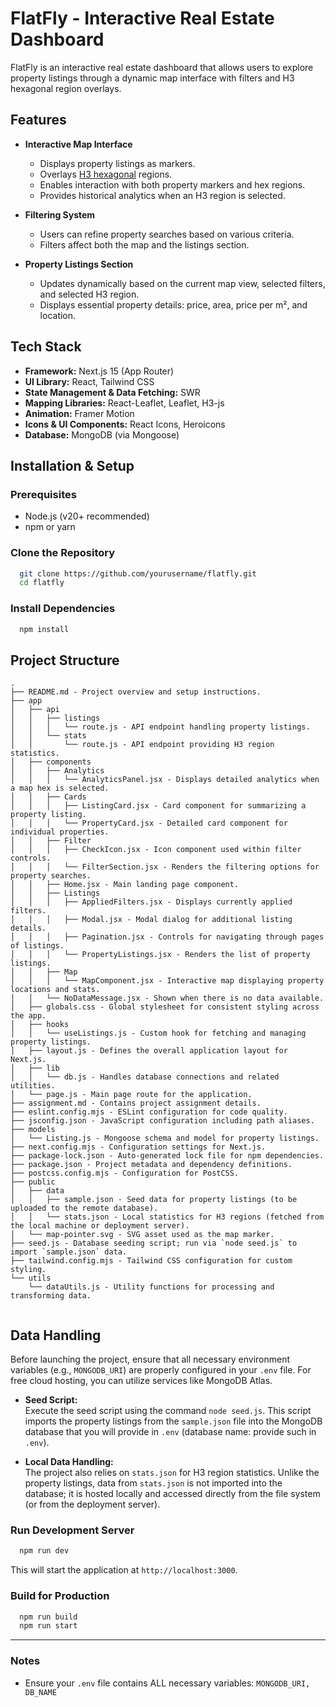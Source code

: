 # FlatFly - Interactive Real Estate Dashboard

FlatFly is an interactive real estate dashboard that allows users to explore property listings through a dynamic map interface with filters and H3 hexagonal region overlays.

## Features

- **Interactive Map Interface**
    - Displays property listings as markers.
    - Overlays [H3 hexagonal](https://h3geo.org/) regions.
    - Enables interaction with both property markers and hex regions.
    - Provides historical analytics when an H3 region is selected.

- **Filtering System**
    - Users can refine property searches based on various criteria.
    - Filters affect both the map and the listings section.

- **Property Listings Section**
    - Updates dynamically based on the current map view, selected filters, and selected H3 region.
    - Displays essential property details: price, area, price per m², and location.

## Tech Stack

- **Framework:** Next.js 15 (App Router)
- **UI Library:** React, Tailwind CSS
- **State Management & Data Fetching:** SWR
- **Mapping Libraries:** React-Leaflet, Leaflet, H3-js
- **Animation:** Framer Motion
- **Icons & UI Components:** React Icons, Heroicons
- **Database:** MongoDB (via Mongoose)

## Installation & Setup

### Prerequisites
- Node.js (v20+ recommended)
- npm or yarn

### Clone the Repository
```bash
  git clone https://github.com/yourusername/flatfly.git
  cd flatfly
```

### Install Dependencies
```bash
  npm install
```

## Project Structure
```
.
├── README.md - Project overview and setup instructions.
├── app
│   ├── api
│   │   ├── listings
│   │   │   └── route.js - API endpoint handling property listings.
│   │   └── stats
│   │       └── route.js - API endpoint providing H3 region statistics.
│   ├── components
│   │   ├── Analytics
│   │   │   └── AnalyticsPanel.jsx - Displays detailed analytics when a map hex is selected.
│   │   ├── Cards
│   │   │   ├── ListingCard.jsx - Card component for summarizing a property listing.
│   │   │   └── PropertyCard.jsx - Detailed card component for individual properties.
│   │   ├── Filter
│   │   │   ├── CheckIcon.jsx - Icon component used within filter controls.
│   │   │   └── FilterSection.jsx - Renders the filtering options for property searches.
│   │   ├── Home.jsx - Main landing page component.
│   │   ├── Listings
│   │   │   ├── AppliedFilters.jsx - Displays currently applied filters.
│   │   │   ├── Modal.jsx - Modal dialog for additional listing details.
│   │   │   ├── Pagination.jsx - Controls for navigating through pages of listings.
│   │   │   └── PropertyListings.jsx - Renders the list of property listings.
│   │   ├── Map
│   │   │   └── MapComponent.jsx - Interactive map displaying property locations and stats.
│   │   └── NoDataMessage.jsx - Shown when there is no data available.
│   ├── globals.css - Global stylesheet for consistent styling across the app.
│   ├── hooks
│   │   └── useListings.js - Custom hook for fetching and managing property listings.
│   ├── layout.js - Defines the overall application layout for Next.js.
│   ├── lib
│   │   └── db.js - Handles database connections and related utilities.
│   └── page.js - Main page route for the application.
├── assignment.md - Contains project assignment details.
├── eslint.config.mjs - ESLint configuration for code quality.
├── jsconfig.json - JavaScript configuration including path aliases.
├── models
│   └── Listing.js - Mongoose schema and model for property listings.
├── next.config.mjs - Configuration settings for Next.js.
├── package-lock.json - Auto-generated lock file for npm dependencies.
├── package.json - Project metadata and dependency definitions.
├── postcss.config.mjs - Configuration for PostCSS.
├── public
│   ├── data
│   │   ├── sample.json - Seed data for property listings (to be uploaded to the remote database).
│   │   └── stats.json - Local statistics for H3 regions (fetched from the local machine or deployment server).
│   └── map-pointer.svg - SVG asset used as the map marker.
├── seed.js - Database seeding script; run via `node seed.js` to import `sample.json` data.
├── tailwind.config.mjs - Tailwind CSS configuration for custom styling.
└── utils
    └── dataUtils.js - Utility functions for processing and transforming data.


```

## Data Handling

Before launching the project, ensure that all necessary environment variables (e.g., `MONGODB_URI`) are properly configured in your `.env` file. For free cloud hosting, you can utilize services like MongoDB Atlas.

- **Seed Script:**  
  Execute the seed script using the command `node seed.js`. This script imports the property listings from the `sample.json` file into the MongoDB database that you will provide in `.env` (database name: provide such in `.env`).

- **Local Data Handling:**  
  The project also relies on `stats.json` for H3 region statistics. Unlike the property listings, data from `stats.json` is not imported into the database; it is hosted locally and accessed directly from the file system (or from the deployment server).


### Run Development Server
```bash
  npm run dev
```
This will start the application at `http://localhost:3000`.

### Build for Production
```bash
  npm run build
  npm run start
```

---
### Notes
- Ensure your `.env` file contains ALL necessary variables: `MONGODB_URI, DB_NAME`

